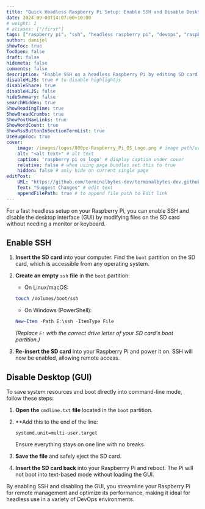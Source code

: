 ```yaml
---
title: "Quick Headless Raspberry Pi Setup: Enable SSH and Disable Desktop"
date: 2024-09-03T14:07:00+10:00
# weight: 1
# aliases: ["/first"]
tags: ["raspberry pi", "ssh", "headless raspberry pi", "devops", "raspberry pi configuration", "raspberry pi setup", "enable ssh", "remote management", "sd card configuration", "raspberry pi no gui", "raspberry pi cli", "systemd", "cmdline.txt", "linux", "iot", "raspberry pi for devops"]
author: danijel
showToc: true
TocOpen: false
draft: false
hidemeta: false
comments: false
description: "Enable SSH on a headless Raspberry Pi by editing SD card files. Perfect for DevOps engineers managing devices remotely."
disableHLJS: true # to disable highlightjs
disableShare: true
disableHLJS: false
hideSummary: false
searchHidden: true
ShowReadingTime: true
ShowBreadCrumbs: true
ShowPostNavLinks: true
ShowWordCount: true
ShowRssButtonInSectionTermList: true
UseHugoToc: true
cover:
    image: /images/logos/800px-Raspberry_Pi_OS_Logo.png # image path/url
    alt: "<alt text>" # alt text
    caption: 'raspberry pi os logo' # display caption under cover
    relative: false # when using page bundles set this to true
    hidden: false # only hide on current single page
editPost:
    URL: "https://github.com/terminalbytes-dev/terminalbytes-dev.github.io/tree/main/content"
    Text: "Suggest Changes" # edit text
    appendFilePath: true # to append file path to Edit link
---
```


For a fast headless setup on your Raspberry Pi, you can enable SSH and disable the desktop interface (GUI) by modifying files on the SD card without needing a monitor or keyboard.

## Enable SSH

1. **Insert the SD card** into your computer. Find the `boot` partition on the SD card, which is accessible from any operating system.

1. **Create an empty** `ssh` **file** in the `boot` partition:
    - On Linux/macOS:
    ```sh
    touch /Volumes/boot/ssh
    ```
    - On Windows (PowerShell):
    ```powershell
    New-Item -Path E:\ssh -ItemType File
    ```
    _(Replace `E:` with the correct drive letter of your SD card's boot partition.)_

1. **Re-insert the SD card** into your Raspberry Pi and power it on. SSH will now be enabled, allowing remote access.

## Disable Desktop (GUI)

To save system resources and boot directly into command-line mode, follow these steps:

1. **Open the** `cmdline.txt` **file** located in the `boot` partition.

1. **Add this to the end of the line:

    ```
    systemd.unit=multi-user.target
    ```
    Ensure everything stays on one line with no breaks.

1. **Save the file** and safely eject the SD card.

1. **Insert the SD card back** into your Raspberrry Pi and reboot. The Pi will not boot into text-based mode without loading the GUI.

By enabling SSH and disabling the GUI, you streamline your Raspberry Pi for remote management and optimize its performance, making it ideal for headless use in a variety of DevOps environments.